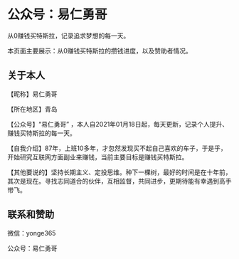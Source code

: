 # 公众号：易仁勇哥
从0赚钱买特斯拉，记录追求梦想的每一天。

本页面主要展示：从0赚钱买特斯拉的攒钱进度，以及赞助者情况。

## 关于本人
【昵称】易仁勇哥

【所在地区】青岛

【公众号】“易仁勇哥” ，本人自2021年01月18日起，每天更新，记录个人提升、赚钱买特斯拉的每一天。

【自我介绍】87年，上班10多年，才忽然发现买不起自己喜欢的车子，于是乎，开始研究互联网方面副业来赚钱，当前主要目标是赚钱买特斯拉。

【其他要说的】坚持长期主义、定投思维。种下一棵树，最好的时间是在十年前，其次是现在。寻找志同道合的伙伴，互相监督，共同进步，更期待能有幸遇到高手带飞。



## 联系和赞助

微信：yonge365

公众号：易仁勇哥
